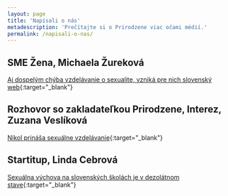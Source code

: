 ```yaml
---
layout: page
title: 'Napísali o nás'
metadescription: 'Prečítajte si o Prirodzene viac očami médií.'
permalink: /napisali-o-nas/
---
```


## SME Žena, Michaela Žureková
[Aj dospelým chýba vzdelávanie o sexualite, vzniká pre nich slovenský web](https://zena.sme.sk/c/22554598/aj-dospelym-chyba-vzdelanie-o-sexualite-vznika-pre-nich-slovensky-web.html){:target="_blank"}  

## Rozhovor so zakladateľkou Prirodzene, Interez, Zuzana Veslíková
[Nikol prináša sexuálne vzdelávanie](https://www.interez.sk/nikol-prinasa-sexualne-vzdelavanie-mladi-maju-mindraky-z-malych-prs-a-penisu-pri-sexe-sa-boja-povedat-nie/){:target="_blank"}  

## Startitup, Linda Cebrová
[Sexuálna výchova na slovenských školách je v dezolátnom stave](https://www.startitup.sk/sexualna-vychova-na-slovenskych-skolach-je-v-dezolatnom-stave-20-rocna-studentka-je-pripravena-to-zmenit/){:target="_blank"}  
